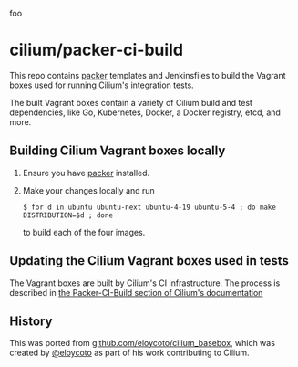 foo

# cilium/packer-ci-build

This repo contains [packer](https://packer.io) templates and Jenkinsfiles to
build the Vagrant boxes used for running Cilium's integration tests.

The built Vagrant boxes contain a variety of Cilium build and test dependencies,
like Go, Kubernetes, Docker, a Docker registry, etcd, and more.

## Building Cilium Vagrant boxes locally

1. Ensure you have [packer](https://www.packer.io/) installed.

2. Make your changes locally and run

   ```console
   $ for d in ubuntu ubuntu-next ubuntu-4-19 ubuntu-5-4 ; do make DISTRIBUTION=$d ; done
   ```

   to build each of the four images.

## Updating the Cilium Vagrant boxes used in tests

The Vagrant boxes are built by Cilium's CI infrastructure. The process is
described in [the Packer-CI-Build section of Cilium's
documentation](https://github.com/cilium/cilium/blob/master/Documentation/contributing/testing/ci.rst#packer-ci-build)

## History

This was ported from
[github.com/eloycoto/cilium_basebox](https://github.com/eloycoto/cilium_basebox),
which was created by [@eloycoto](https://github.com/eloycoto) as part of his
work contributing to Cilium.
